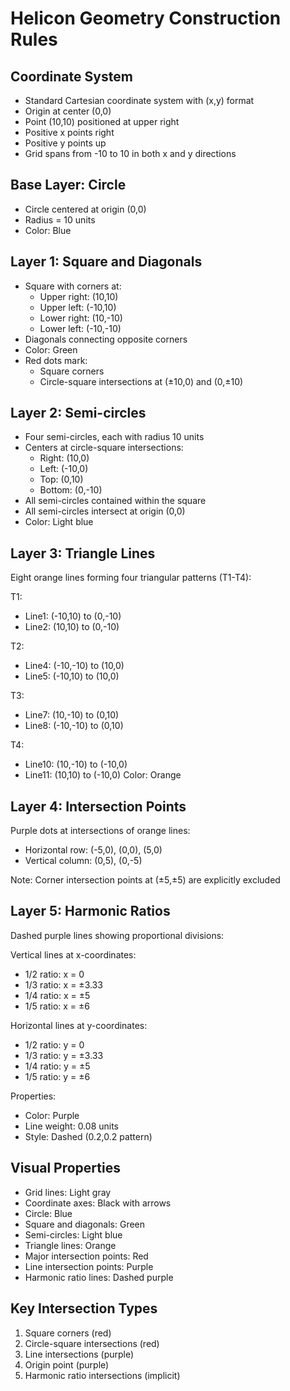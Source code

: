 # Helicon Geometry Construction Rules

## Coordinate System
- Standard Cartesian coordinate system with (x,y) format
- Origin at center (0,0)
- Point (10,10) positioned at upper right
- Positive x points right
- Positive y points up
- Grid spans from -10 to 10 in both x and y directions

## Base Layer: Circle
- Circle centered at origin (0,0)
- Radius = 10 units
- Color: Blue

## Layer 1: Square and Diagonals
- Square with corners at:
  - Upper right: (10,10)
  - Upper left: (-10,10)
  - Lower right: (10,-10)
  - Lower left: (-10,-10)
- Diagonals connecting opposite corners
- Color: Green
- Red dots mark:
  - Square corners
  - Circle-square intersections at (±10,0) and (0,±10)

## Layer 2: Semi-circles
- Four semi-circles, each with radius 10 units
- Centers at circle-square intersections:
  - Right: (10,0)
  - Left: (-10,0)
  - Top: (0,10)
  - Bottom: (0,-10)
- All semi-circles contained within the square
- All semi-circles intersect at origin (0,0)
- Color: Light blue

## Layer 3: Triangle Lines
Eight orange lines forming four triangular patterns (T1-T4):

T1:
- Line1: (-10,10) to (0,-10)
- Line2: (10,10) to (0,-10)

T2:
- Line4: (-10,-10) to (10,0)
- Line5: (-10,10) to (10,0)

T3:
- Line7: (10,-10) to (0,10)
- Line8: (-10,-10) to (0,10)

T4:
- Line10: (10,-10) to (-10,0)
- Line11: (10,10) to (-10,0)
Color: Orange

## Layer 4: Intersection Points
Purple dots at intersections of orange lines:
- Horizontal row: (-5,0), (0,0), (5,0)
- Vertical column: (0,5), (0,-5)

Note: Corner intersection points at (±5,±5) are explicitly excluded

## Layer 5: Harmonic Ratios
Dashed purple lines showing proportional divisions:

Vertical lines at x-coordinates:
- 1/2 ratio: x = 0
- 1/3 ratio: x = ±3.33
- 1/4 ratio: x = ±5
- 1/5 ratio: x = ±6

Horizontal lines at y-coordinates:
- 1/2 ratio: y = 0
- 1/3 ratio: y = ±3.33
- 1/4 ratio: y = ±5
- 1/5 ratio: y = ±6

Properties:
- Color: Purple
- Line weight: 0.08 units
- Style: Dashed (0.2,0.2 pattern)

## Visual Properties
- Grid lines: Light gray
- Coordinate axes: Black with arrows
- Circle: Blue
- Square and diagonals: Green
- Semi-circles: Light blue
- Triangle lines: Orange
- Major intersection points: Red
- Line intersection points: Purple
- Harmonic ratio lines: Dashed purple

## Key Intersection Types
1. Square corners (red)
2. Circle-square intersections (red)
3. Line intersections (purple)
4. Origin point (purple)
5. Harmonic ratio intersections (implicit)
